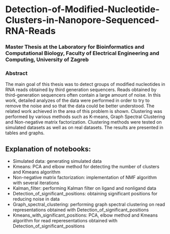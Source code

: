 # Detection-of-Modified-Nucleotide-Clusters-in-Nanopore-Sequenced-RNA-Reads
### Master Thesis at the Laboratory for Bioinformatics and Computational Biology, Faculty of Electrical Engineering and Computing, University of Zagreb

### Abstract
The main goal of this thesis was to detect groups of modified nucleotides in RNA reads obtained by third generation sequencers. Reads obtained by third-generation sequencers often contain a large amount of noise. In this work, detailed analyzes of the data were performed in order to try to remove the noise and so that the data could be better understood. The related work achieved in the area of this problem is shown. Clustering was performed by various methods such as K-means, Graph Spectral Clustering and Non-negative matrix factorization. Clustering methods were tested on simulated datasets as well as on real datasets. The results are presented in tables and graphs.

## Explanation of notebooks:

- Simulated data: generating simulated data
- Kmeans: PCA and elbow method for detecting the number of clusters and Kmeans algorithm
- Non-negative matrix factorization: implementation of NMF algorithm with several iterations
- Kalman_filter: performing Kalman filter on ligand and nonligand data
- Detection_of_significant_positions: obtaining significant positions for reducing noise in data
- Graph_spectral_clustering: performing graph spectral clustering on read representations obtained with Detection_of_significant_positions
- Kmeans_with_significant_positions: PCA, elbow method and Kmeans algorithm for read reperesentations obtained with Detection_of_significant_positions

